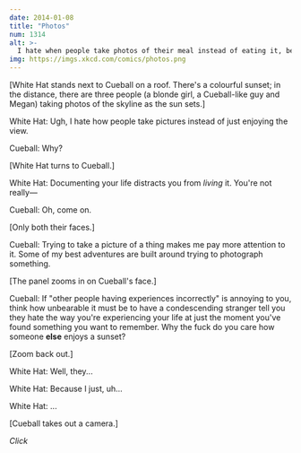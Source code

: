 ```yaml
---
date: 2014-01-08
title: "Photos"
num: 1314
alt: >-
  I hate when people take photos of their meal instead of eating it, because there's nothing I love more than the sound of other people chewing.
img: https://imgs.xkcd.com/comics/photos.png
---
```

[White Hat stands next to Cueball on a roof. There's a colourful sunset; in the distance, there are three people (a blonde girl, a Cueball-like guy and Megan) taking photos of the skyline as the sun sets.]

White Hat: Ugh, I hate how people take pictures instead of just enjoying the view.

Cueball: Why?

[White Hat turns to Cueball.]

White Hat: Documenting your life distracts you from *living* it. You're not really—

Cueball: Oh, come on.

[Only both  their faces.]

Cueball: Trying to take a picture of a thing makes me pay more attention to it. Some of my best adventures are built around trying to photograph something.

[The panel zooms in on Cueball's face.]

Cueball: If "other people having experiences incorrectly" is annoying to you, think how unbearable it must be to have a condescending stranger tell you they hate the way you're experiencing your life at just the moment you've found something you want to remember. Why the fuck do you care how someone **else** enjoys a sunset?

[Zoom back out.]

White Hat: Well, they...

White Hat: Because I just, uh...

White Hat: ...

[Cueball takes out a camera.]

*Click*